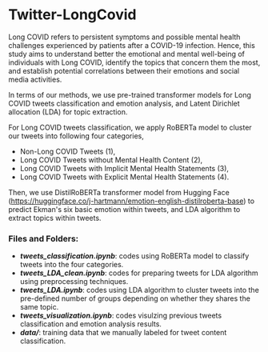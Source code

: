 # Twitter-LongCovid
Long COVID refers to persistent symptoms and possible mental health challenges experienced by patients after a COVID-19 infection. Hence, this study aims to understand
better the emotional and mental well-being of individuals with Long COVID, identify the topics that concern them the most, and establish potential correlations between their emotions and social media activities. 

In terms of our methods, we use pre-trained transformer models for Long COVID tweets classification and emotion analysis, and Latent Dirichlet allocation (LDA) for topic extraction. 

For Long COVID tweets classification, we apply RoBERTa model to cluster our tweets into following four categories,
- Non-Long COVID Tweets (1),
- Long COVID Tweets without Mental Health Content (2),
- Long COVID Tweets with Implicit Mental Health Statements (3),
- Long COVID Tweets with Explicit Mental Health Statements (4).

Then, we use DistilRoBERTa transformer model from Hugging Face (https://huggingface.co/j-hartmann/emotion-english-distilroberta-base) to predict Ekman's six basic emotion within tweets, and LDA algorithm to extract topics within tweets.

### Files and Folders:
- ***tweets_classification.ipynb***: codes using RoBERTa model to classify tweets into the four categories.
- ***tweets_LDA_clean.ipynb***: codes for preparing tweets for LDA algorithm using preprocessing techniques.
- ***tweets_LDA.ipynb***: codes using LDA algorithm to cluster tweets into the pre-defined number of groups depending on whether they shares the same topic.
- ***tweets_visualization.ipynb***: codes visulzing previous tweets classification and emotion analysis results.
- ***data/***: training data that we manually labeled for tweet content classification.

